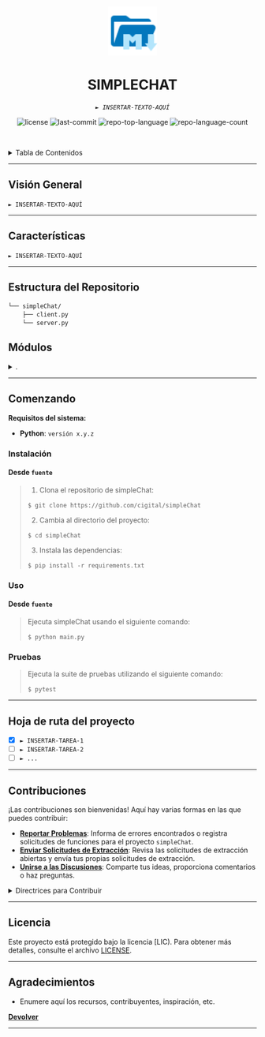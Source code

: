 <p align="center">
  <img src="https://raw.githubusercontent.com/PKief/vscode-material-icon-theme/ec559a9f6bfd399b82bb44393651661b08aaf7ba/icons/folder-markdown-open.svg" width="100" alt="project-logo">
</p>
<p align="center">
    <h1 align="center">SIMPLECHAT</h1>
</p>
<p align="center">
    <em><code>► INSERTAR-TEXTO-AQUÍ</code></em>
</p>
<p align="center">
	<img src="https://img.shields.io/github/license/cigital/simpleChat?style=default&logo=opensourceinitiative&logoColor=white&color=0080ff" alt="license">
	<img src="https://img.shields.io/github/last-commit/cigital/simpleChat?style=default&logo=git&logoColor=white&color=0080ff" alt="last-commit">
	<img src="https://img.shields.io/github/languages/top/cigital/simpleChat?style=default&color=0080ff" alt="repo-top-language">
	<img src="https://img.shields.io/github/languages/count/cigital/simpleChat?style=default&color=0080ff" alt="repo-language-count">
<p>
<p align="center">
	<!-- default option, no dependency badges. -->
</p>

<br><!-- TABLA DE CONTENIDOS -->
<details>
  <summary>Tabla de Contenidos</summary><br>

- [ Visión General](#-visión-general)
- [ Características](#-características)
- [ Estructura del Repositorio](#-estructura-del-repositorio)
- [ Módulos](#-módulos)
- [ Empezando](#-empezando)
  - [ Instalación](#-instalación)
  - [ Uso](#-uso)
  - [ Pruebas](#-pruebas)
- [ Hoja de Ruta del Proyecto](#-hoja-de-ruta-del-proyecto)
- [ Contribuciones](#-contribuciones)
- [ Licencia](#-licencia)
- [ Agradecimientos](#-agradecimientos)
</details>
<hr>

##  Visión General

<code>► INSERTAR-TEXTO-AQUÍ</code>

---

##  Características

<code>► INSERTAR-TEXTO-AQUÍ</code>

---

##  Estructura del Repositorio

```sh
└── simpleChat/
    ├── client.py
    └── server.py
```

## Módulos

<details closed><summary>.</summary>

| Archivo                                                                   | Resumen                         |
| ---                                                                       | ---                             |
| [cliente.py](https://github.com/cigital/simpleChat/blob/master/client.py) | <code>► INSERTAR-TEXTO-AQUÍ</code> |
| [servidor.py](https://github.com/cigital/simpleChat/blob/master/server.py) | <code>► INSERTAR-TEXTO-AQUÍ</code> |

</details>

---

## Comenzando

**Requisitos del sistema:**

* **Python**: `versión x.y.z`

### Instalación

<h4>Desde <code>fuente</code></h4>

> 1. Clona el repositorio de simpleChat:
>
> ```console
> $ git clone https://github.com/cigital/simpleChat
> ```
>
> 2. Cambia al directorio del proyecto:
> ```console
> $ cd simpleChat
> ```
>
> 3. Instala las dependencias:
> ```console
> $ pip install -r requirements.txt
> ```

### Uso

<h4>Desde <code>fuente</code></h4>

> Ejecuta simpleChat usando el siguiente comando:
> ```console
> $ python main.py
> ```

### Pruebas

> Ejecuta la suite de pruebas utilizando el siguiente comando:
> ```console
> $ pytest
> ```

---

## Hoja de ruta del proyecto

- [X] `► INSERTAR-TAREA-1`
- [ ] `► INSERTAR-TAREA-2`
- [ ] `► ...`

---

## Contribuciones

¡Las contribuciones son bienvenidas! Aquí hay varias formas en las que puedes contribuir:

- **[Reportar Problemas](https://github.com/cigital/simpleChat/issues)**: Informa de errores encontrados o registra solicitudes de funciones para el proyecto `simpleChat`.
- **[Enviar Solicitudes de Extracción](https://github.com/cigital/simpleChat/blob/main/CONTRIBUTING.md)**: Revisa las solicitudes de extracción abiertas y envía tus propias solicitudes de extracción.
- **[Unirse a las Discusiones](https://github.com/cigital/simpleChat/discussions)**: Comparte tus ideas, proporciona comentarios o haz preguntas.

<details closed>
<summary>Directrices para Contribuir</summary>

1. **Clona el Repositorio**: Comienza por hacer un "fork" del repositorio del proyecto en tu cuenta de GitHub.

2. **Clonar Localmente**: Clona el repositorio bifurcado en tu máquina local utilizando un cliente de git.
   ```sh
   git clone https://github.com/cigital/simpleChat
   ```
3. **Crear una nueva rama**: Trabaje siempre en una nueva rama, dándole un nombre descriptivo.
   ```sh
   git checkout -b nueva-caracteristica-x
   ```
4. **Realice sus cambios**: desarrolle y pruebe sus cambios localmente.
5. **Confirma tus cambios**: confirma con un mensaje claro que describa tus actualizaciones.
    ```sh
    git commit -m 'Nueva característica implementada x.'
    ```
6. **Enviar a github**: envía los cambios a tu repositorio bifurcado.
    ```sh
    git push origen nueva-característica-x
    ```
7. **Envíe una solicitud de extracción**: cree un PR en el repositorio del proyecto original. Describe claramente los cambios y sus motivaciones.
8. **Revisión**: Una vez que su PR sea revisado y aprobado, se fusionará con la rama principal. ¡Felicitaciones por tu contribución!
</details>

---

## Licencia

Este proyecto está protegido bajo la licencia [LIC). Para obtener más detalles, consulte el archivo [LICENSE](LICENSE).

---

## Agradecimientos

- Enumere aquí los recursos, contribuyentes, inspiración, etc.

[**Devolver**](#-resumen)

---
